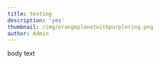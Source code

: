 ```yaml
---
title: testing
description: 'yes'
thumbnail: /img/orangeplanetwithpurplering.png
author: Admin
---
```

body text
